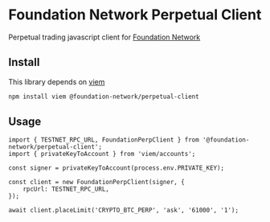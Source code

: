# Foundation Network Perpetual Client

Perpetual trading javascript client for [Foundation Network](https://foundation.network)

## Install

This library depends on [viem](https://viem.sh)

```sh
npm install viem @foundation-network/perpetual-client
```

## Usage

```typescipt
import { TESTNET_RPC_URL, FoundationPerpClient } from '@foundation-network/perpetual-client';
import { privateKeyToAccount } from 'viem/accounts';

const signer = privateKeyToAccount(process.env.PRIVATE_KEY);

const client = new FoundationPerpClient(signer, {
    rpcUrl: TESTNET_RPC_URL,
});

await client.placeLimit('CRYPTO_BTC_PERP', 'ask', '61000', '1');
```